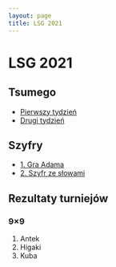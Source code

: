 ```yaml
---
layout: page
title: LSG 2021
---
```


# LSG 2021

## Tsumego

- [Pierwszy tydzień](/public/2021/lsg-tsumego-week1.pdf)
- [Drugi tydzień](/public/2021/lsg-tsumego-week2.pdf)

## Szyfry

- [1. Gra Adama](/public/2021/szyfry-1.pdf)
- [2. Szyfr ze słowami](/public/2021/szyfry-2.pdf)

## Rezultaty turniejów

### 9&times;9

1. Antek
2. Higaki
3. Kuba
